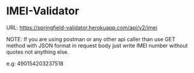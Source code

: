 # IMEI-Validator
URL: https://springfield-validator.herokuapp.com/api/v2/imei

NOTE: If you are using postman or any other api caller than use GET method with JSON format in request body just write IMEI number without quotes not anything else.

e.g: 490154203237518
